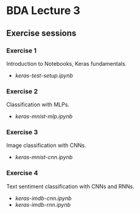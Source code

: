 # BDA Lecture 3

## Exercise sessions

### Exercise 1

Introduction to Notebooks, Keras fundamentals.

* *keras-test-setup.ipynb*

### Exercise 2

Classification with MLPs.

* *keras-mnist-mlp.ipynb*

### Exercise 3

Image classification with CNNs.

* *keras-mnist-cnn.ipynb*

### Exercise 4

Text sentiment classification with CNNs and RNNs.

* *keras-imdb-cnn.ipynb*
* *keras-imdb-rnn.ipynb*


